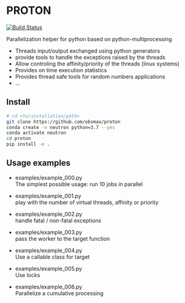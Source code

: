 # PROTON

[![Build Status](https://travis-ci.com/obsmax/proton.svg?branch=master)](https://travis-ci.com/obsmax/proton)

Parallelization helper for python based on python-multiprocessing

* Threads input/output exchanged using python generators  
* provide tools to handle the exceptions raised by the threads
* Allow controling the affinity/priority of the threads (linux systems)
* Provides on time execution statistics
* Provides thread safe tools for random numbers applications
* ...

## Install
```bash
# cd <to/installation/path>
git clone https://github.com/obsmax/proton
conda create -n neutron python=3.7 --yes
conda activate neutron
cd proton
pip install -e .
```

## Usage examples

* examples/example_000.py  
The simplest possible usage: run 10 jobs in parallel  
  
* examples/example_001.py  
play with the number of virtual threads, affinity or priority  
  
* examples/example_002.py  
handle fatal / non-fatal exceptions  

* examples/example_003.py  
pass the worker to the target function  

* examples/example_004.py  
Use a callable class for target   

* examples/example_005.py  
Use locks

* examples/example_006.py  
Parallelize a cumulative processing
